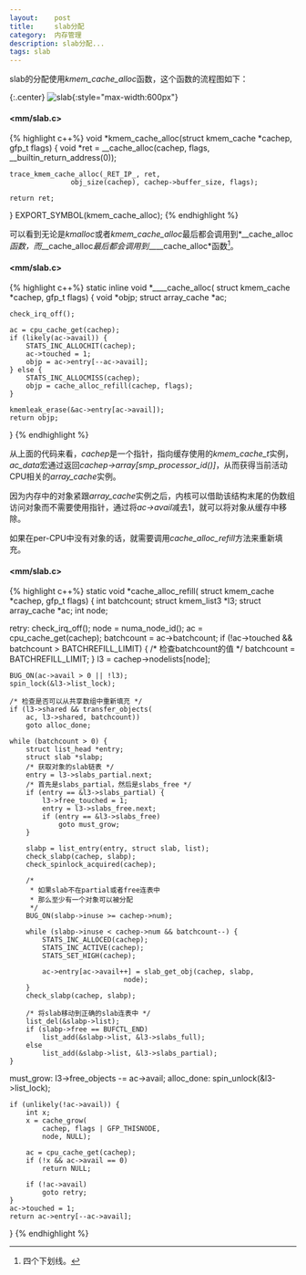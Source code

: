 ```yaml
---
layout:    post
title:     slab分配
category:  内存管理
description: slab分配...
tags: slab
---
```

slab的分配使用*kmem_cache_alloc*函数，这个函数的流程图如下：

{:.center}
![slab](/blog/images/slab_alloc.png){:style="max-width:600px"}

#### <mm/slab.c> ####

{% highlight c++%}
void *kmem_cache_alloc(struct kmem_cache *cachep, gfp_t flags)
{
    void *ret = __cache_alloc(cachep, flags, __builtin_return_address(0));

    trace_kmem_cache_alloc(_RET_IP_, ret,
                   obj_size(cachep), cachep->buffer_size, flags);

    return ret;
}
EXPORT_SYMBOL(kmem_cache_alloc);
{% endhighlight %}

可以看到无论是*kmalloc*或者*kmem_cache_alloc*最后都会调用到*\_\_cache_alloc*函数，而*\_\_cache_alloc*最后都会调用到*____cache_alloc*函数[^1]。

[^1]: 四个下划线。

#### <mm/slab.c> ####

{% highlight c++%}
static inline void *____cache_alloc(
    struct kmem_cache *cachep, gfp_t flags)
{
    void *objp;
    struct array_cache *ac;

    check_irq_off();

    ac = cpu_cache_get(cachep);
    if (likely(ac->avail)) {
        STATS_INC_ALLOCHIT(cachep);
        ac->touched = 1;
        objp = ac->entry[--ac->avail];
    } else {
        STATS_INC_ALLOCMISS(cachep);
        objp = cache_alloc_refill(cachep, flags);
    }

    kmemleak_erase(&ac->entry[ac->avail]);
    return objp;
}
{% endhighlight %}

从上面的代码来看，*cachep*是一个指针，指向缓存使用的*kmem_cache_t*实例，*ac_data*宏通过返回*cachep->array[smp_processor_id()]*，从而获得当前活动CPU相关的*array_cache*实例。

因为内存中的对象紧跟*array_cache*实例之后，内核可以借助该结构末尾的伪数组访问对象而不需要使用指针，通过将*ac->avail*减去1，就可以将对象从缓存中移除。

如果在per-CPU中没有对象的话，就需要调用*cache_alloc_refill*方法来重新填充。

#### <mm/slab.c> ####

{% highlight c++%}
static void *cache_alloc_refill(
struct kmem_cache *cachep, gfp_t flags)
{
    int batchcount;
    struct kmem_list3 *l3;
    struct array_cache *ac;
    int node;

retry:
    check_irq_off();
    node = numa_node_id();
    ac = cpu_cache_get(cachep);
    batchcount = ac->batchcount;
    if (!ac->touched && batchcount > BATCHREFILL_LIMIT) {
        /* 检查batchcount的值 */
        batchcount = BATCHREFILL_LIMIT;
    }
    l3 = cachep->nodelists[node];

    BUG_ON(ac->avail > 0 || !l3);
    spin_lock(&l3->list_lock);

    /* 检查是否可以从共享数组中重新填充 */
    if (l3->shared && transfer_objects(
        ac, l3->shared, batchcount))
        goto alloc_done;

    while (batchcount > 0) {
        struct list_head *entry;
        struct slab *slabp;
        /* 获取对象的slab链表 */
        entry = l3->slabs_partial.next;
        /* 首先是slabs_partial，然后是slabs_free */
        if (entry == &l3->slabs_partial) {
            l3->free_touched = 1;
            entry = l3->slabs_free.next;
            if (entry == &l3->slabs_free)
                goto must_grow;
        }

        slabp = list_entry(entry, struct slab, list);
        check_slabp(cachep, slabp);
        check_spinlock_acquired(cachep);

        /*
         * 如果slab不在partial或者free连表中
         * 那么至少有一个对象可以被分配
         */
        BUG_ON(slabp->inuse >= cachep->num);

        while (slabp->inuse < cachep->num && batchcount--) {
            STATS_INC_ALLOCED(cachep);
            STATS_INC_ACTIVE(cachep);
            STATS_SET_HIGH(cachep);

            ac->entry[ac->avail++] = slab_get_obj(cachep, slabp,
                                node);
        }
        check_slabp(cachep, slabp);

        /* 将slab移动到正确的slab连表中 */
        list_del(&slabp->list);
        if (slabp->free == BUFCTL_END)
            list_add(&slabp->list, &l3->slabs_full);
        else
            list_add(&slabp->list, &l3->slabs_partial);
    }

must_grow:
    l3->free_objects -= ac->avail;
alloc_done:
    spin_unlock(&l3->list_lock);

    if (unlikely(!ac->avail)) {
        int x;
        x = cache_grow(
            cachep, flags | GFP_THISNODE,
            node, NULL);

        ac = cpu_cache_get(cachep);
        if (!x && ac->avail == 0)
            return NULL;

        if (!ac->avail)
            goto retry;
    }
    ac->touched = 1;
    return ac->entry[--ac->avail];
}
{% endhighlight %}